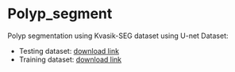 # Polyp_segment

Polyp segmentation using Kvasik-SEG dataset using U-net
Dataset:
+ Testing dataset: <a href="https://drive.google.com/file/d/1us5iOMWVh_4LAiACM-LQa73t1pLLPJ7l/view">download link</a>
+ Training dataset: <a href="https://drive.google.com/file/d/17sUo2dLcwgPdO_fD4ySiS_4BVzc3wvwA/view">download link</a>
